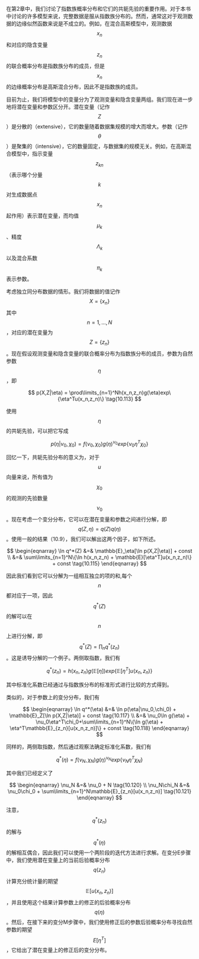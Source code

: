 在第2章中，我们讨论了指数族概率分布和它们的共轭先验的重要作用。对于本书中讨论的许多模型来说，完整数据是服从指数族分布的。然而，通常这对于观测数据的边缘似然函数来说是不成立的。例如，在混合高斯模型中，观测数据$$ x_n $$和对应的隐含变量$$ z_n $$的联合概率分布是指数族分布的成员，但是$$ x_n $$的边缘概率分布是高斯混合分布，因此不是指数族的成员。  

目前为止，我们将模型中的变量分为了观测变量和隐含变量两组。我们现在进一步地将潜在变量和参数区分开。潜在变量（记作$$ Z $$ ）是分散的（extensive），它的数量随着数据集规模的增大而增大。参数（记作$$ \theta $$）是聚集的（intensive），它的数量固定，与数据集的规模无关。例如，在高斯混合模型中，指示变量$$ z_{kn} $$（表示哪个分量$$ k $$对生成数据点$$ x_n $$起作用）表示潜在变量，而均值$$ \mu_k $$、精度$$ \Lambda_k $$以及混合系数$$ \pi_k $$表示参数。    

考虑独立同分布数据的情形。我们将数据的值记作$$ X = \{x_n\} $$其中$$ n = 1,...,N $$，对应的潜在变量为$$ Z = \{z_n\} $$。现在假设观测变量和隐含变量的联合概率分布为指数族分布的成员，参数为自然参数$$ \eta $$，即     

$$
p(X,Z|\eta) = \prod\limits_{n=1}^Nh(x_n,z_n)g(\eta)exp\{\eta^Tu(x_n,z_n)\} \tag{10.113}
$$    

使用$$ \eta $$的共轭先验，可以把它写成     

$$
p(\eta|\nu_0,\chi_0) = f(\nu_0,\chi_0)g(\eta)^{\nu_0}exp\{\nu_0\eta^T\chi_0\} \tag{10.114}
$$     

回忆一下，共轭先验分布的意义为，对于$$ u $$向量来说，所有值为$$ \chi_0 $$的观测的先验数量$$ \nu_0 $$。现在考虑一个变分分布，它可以在潜在变量和参数之间进行分解，即$$ q(Z, \eta) = q(Z)q(\eta) $$。使用一般的结果（10.9），我们可以解出这两个因子，如下所述。    

$$
\begin{eqnarray}
\ln q^*(Z) &=& \mathbb{E}_\eta[\ln p(X,Z|\eta)] + const \\
&=& \sum\limits_{n=1}^N\{\ln h(x_n,z_n) + \mathbb{E}[\eta^T]u(x_n,z_n)\} + const \tag{10.115}
\end{eqnarray}
$$    

因此我们看到它可以分解为一组相互独立的项的和,每个$$ n $$都对应于一项，因此$$ q^*(Z) $$的解可以在$$ n $$上进行分解，即$$ q^*(Z) = \prod_n q^*(z_n) $$。这是诱导分解的一个例子。两侧取指数，我们有     

$$
q^*(z_n) = h(x_n,z_n)g(\mathbb{E}[\eta])exp\{\mathbb{E}[\eta^T]u(x_n,z_n)\} \tag{10.116}
$$     

其中标准化系数已经通过与指数族分布的标准形式进行比较的方式得到。     

类似的，对于参数上的变分分布，我们有     

$$
\begin{eqnarray}
\ln q^*(\eta) &=& \ln p(\eta|\nu_0,\chi_0) + \mathbb{E}_Z[\ln p(X,Z|\eta)] + const \tag{10.117} \\
&=& \nu_0\ln g(\eta) + \nu_0\eta^T\chi_0+\sum\limits_{n=1}^N\{\ln g(\eta) + \eta^T\mathbb{E}_{z_n}[u(x_n,z_n)]\} + const \tag{10.118}
\end{eqnarray}
$$     

同样的，两侧取指数，然后通过观察法确定标准化系数，我们有     

$$
q^*(\eta) = f(\nu_N,\chi_N)g(\eta)^{\nu_N}exp\{\nu_N\eta^T\chi_N\} \tag{10.119}
$$

其中我们已经定义了     

$$
\begin{eqnarray}
\nu_N &=& \nu_0 + N \tag{10.120} \\
\nu_N\chi_N &=& \nu_0\chi_0 + \sum\limits_{n=1}^N\mathbb{E}_{z_n}[u(x_n,z_n)] \tag{10.121}
\end{eqnarray}
$$     

注意，$$ q^*(z_n) $$的解与$$ q^*(\eta) $$的解相互偶合，因此我们可以使用一个两阶段的迭代方法进行求解。在变分E步骤中，我们使用潜在变量上的当前后验概率分布$$ q(z_n) $$计算充分统计量的期望$$ \mathbb{E}[u(x_n, z_n)] $$，并且使用这个结果计算参数上的修正的后验概率分布$$ q(\eta) $$。然后，在接下来的变分M步骤中，我们使用修正后的参数后验概率分布寻找自然参数的期望$$ E[\eta^T] $$，它给出了潜在变量上的修正后的变分分布。
